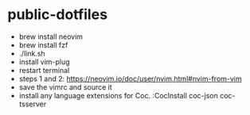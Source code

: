 # public-dotfiles

- brew install neovim
- brew install fzf
- ./link.sh
- install vim-plug
- restart terminal
- steps 1 and 2: https://neovim.io/doc/user/nvim.html#nvim-from-vim
- save the vimrc and source it
- install any language extensions for Coc. :CocInstall coc-json coc-tsserver
